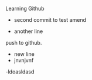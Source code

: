 Learning Github

- second commit to test amend

- another line

push to github.
- new line
- jnvnjvnf

-ldoasldasd
